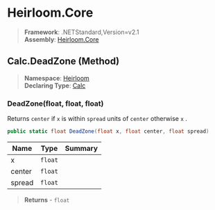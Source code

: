# Heirloom.Core

> **Framework**: .NETStandard,Version=v2.1  
> **Assembly**: [Heirloom.Core][0]

## Calc.DeadZone (Method)

> **Namespace**: [Heirloom][0]  
> **Declaring Type**: [Calc][1]

### DeadZone(float, float, float)

Returns `center` if `x` is within `spread` units of `center` otherwise `x` .

```cs
public static float DeadZone(float x, float center, float spread)
```

| Name   | Type    | Summary |
|--------|---------|---------|
| x      | `float` |         |
| center | `float` |         |
| spread | `float` |         |

> **Returns** - `float`

[0]: ../../../Heirloom.Core.md
[1]: ../Calc.md
